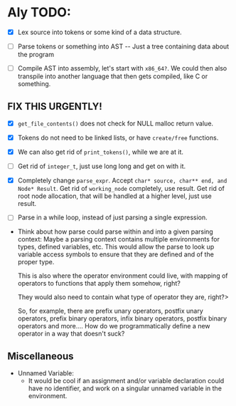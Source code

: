 # Aly TODO:

- [x] Lex source into tokens or some kind of a data structure.

- [ ] Parse tokens or something into AST -- Just a tree containing data about the program

- [ ] Compile AST into assembly, let's start with `x86_64?`. We could then also transpile into another language that then gets compiled, like C or something.

## FIX THIS URGENTLY!

- [x] `get_file_contents()` does not check for NULL malloc return value.

- [x] Tokens do not need to be linked lists, or have `create/free` functions.
    
- [x] We can also get rid of `print_tokens()`, while we are at it.

- [ ] Get rid of `integer_t`, just use long long and get on with it.

- [x] Completely change `parse_expr`. Accept `char* source, char** end, and Node* Result`. Get rid of `working_node` completely, use result. Get rid of root node allocation, that will be handled at a higher level, just use result.

- [ ] Parse in a while loop, instead of just parsing a single expression.

- Think about how parse could parse within and into a given parsing context:
    Maybe a parsing context contains multiple environments for types, defined variables, etc. This would allow the parse to look up variable access symbols to ensure that they are defined and of the proper type.

    This is also where the operator environment could live, with mapping of operators to functions that apply them somehow, right?

    They would also need to contain what type of operator they are, right?>

    So, for example, there are prefix unary operators, postfix unary operators, prefix binary operators, infix binary operators, postfix binary operators and more.... How do we programmatically define a new operator in a way that doesn't suck? 

## Miscellaneous

- Unnamed Variable:
    - It would be cool if an assignment and/or variable declaration could have no identifier, and work on a singular unnamed variable in the environment.